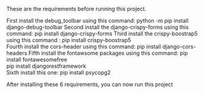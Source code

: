 These are the requirements before running this project.




First install the debug_toolbar using this command:             python -m pip install django-debug-toolbar
Second install the django-crispy-forms using this command:       pip install django-crispy-forms 
Third install the crispy-boostrap5 using this command :        pip install crispy-boostrap5  
Fourth install the cors-header using this command:		        pip install django-cors-headers 
Fifth install the fontawsome packages using this command:       pip install fontawesomefree     
                                                                pip install djangorestframework   
Sixth install this one:                                         pip install psycopg2

After installing these 6 requirements, you can now run this project 